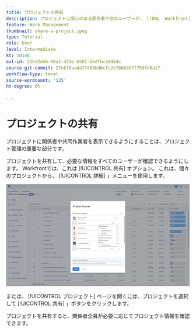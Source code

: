 ```yaml
---
title: プロジェクトの共有
description: プロジェクトに関心のある関係者や他のユーザーが、 [!DNL  Workfront].
feature: Work Management
thumbnail: share-a-project.jpeg
type: Tutorial
role: User
level: Intermediate
kt: 10148
exl-id: 22bd2dd6-68a1-4f4e-b581-66dfbca0464c
source-git-commit: 27e8f0aada77488bd6cfc2e786b997f759fd0a17
workflow-type: tm+mt
source-wordcount: '125'
ht-degree: 0%

---
```


# プロジェクトの共有

プロジェクトに関係者や共同作業者を表示できるようにすることは、プロジェクト管理の重要な部分です。

プロジェクトを共有して、必要な情報をすべてのユーザーが確認できるようにします。 Workfrontでは、これは [!UICONTROL 共有] オプション。 これは、個々のプロジェクトから、 [!UICONTROL 詳細] 」メニューを使用します。

![プロジェクトアクセスウィンドウ](assets/planner-fund-share-project-smaller.png)

または、 [!UICONTROL プロジェクト] ページを開くには、プロジェクトを選択して [!UICONTROL 共有] 」ボタンをクリックします。

プロジェクトを共有すると、関係者全員が必要に応じてプロジェクト情報を確認できます。

<!---
Learn More Icon
Share permissions on objects
Share a project
--->
